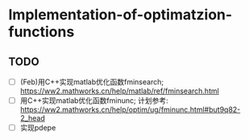 # Implementation-of-optimatzion-functions
## TODO
- [ ] (Feb)用C++实现matlab优化函数fminsearch; https://ww2.mathworks.cn/help/matlab/ref/fminsearch.html
- [ ] 用C++实现matlab优化函数fminunc; 计划参考: https://ww2.mathworks.cn/help/optim/ug/fminunc.html#but9q82-2_head
- [ ] 实现pdepe
